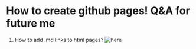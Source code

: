 #  How to create github pages! Q&A for future me

1. How to add .md links to html pages?
![here](./usefultips1.png)